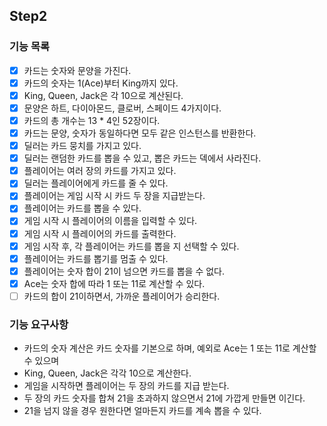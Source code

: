 ## Step2

### 기능 목록
- [x] 카드는 숫자와 문양을 가진다.
- [x] 카드의 숫자는 1(Ace)부터 King까지 있다.
- [x] King, Queen, Jack은 각 10으로 계산된다.
- [x] 문양은 하트, 다이아몬드, 클로버, 스페이드 4가지이다.
- [x] 카드의 총 개수는 13 * 4인 52장이다.
- [x] 카드는 문양, 숫자가 동일하다면 모두 같은 인스턴스를 반환한다.
- [x] 딜러는 카드 뭉치를 가지고 있다.
- [x] 딜러는 랜덤한 카드를 뽑을 수 있고, 뽑은 카드는 덱에서 사라진다.
- [x] 플레이어는 여러 장의 카드를 가지고 있다. 
- [x] 딜러는 플레이어에게 카드를 줄 수 있다.
- [x] 플레이어는 게임 시작 시 카드 두 장을 지급받는다.
- [x] 플레이어는 카드를 뽑을 수 있다.
- [x] 게임 시작 시 플레이어의 이름을 입력할 수 있다.
- [x] 게임 시작 시 플레이어의 카드를 출력한다.
- [x] 게임 시작 후, 각 플레이어는 카드를 뽑을 지 선택할 수 있다.
- [x] 플레이어는 카드를 뽑기를 멈출 수 있다.
- [x] 플레이어는 숫자 합이 21이 넘으면 카드를 뽑을 수 없다.
- [x] Ace는 숫자 합에 따라 1 또는 11로 계산할 수 있다.
- [ ] 카드의 합이 21이하면서, 가까운 플레이어가 승리한다.

### 기능 요구사항
- 카드의 숫자 계산은 카드 숫자를 기본으로 하며, 예외로 Ace는 1 또는 11로 계산할 수 있으며
- King, Queen, Jack은 각각 10으로 계산한다.
- 게임을 시작하면 플레이어는 두 장의 카드를 지급 받는다.
- 두 장의 카드 숫자를 합쳐 21을 초과하지 않으면서 21에 가깝게 만들면 이긴다. 
- 21을 넘지 않을 경우 원한다면 얼마든지 카드를 계속 뽑을 수 있다.

